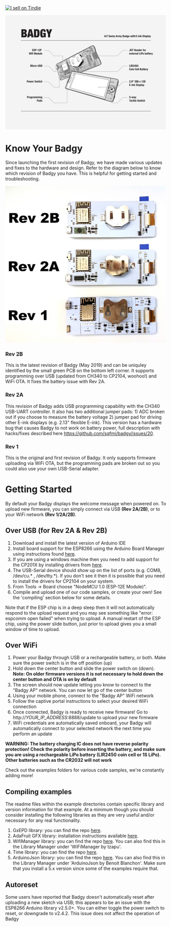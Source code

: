 <a href="https://www.tindie.com/products/squarofumi/badgy-iot-badge/"><img src="https://d2ss6ovg47m0r5.cloudfront.net/badges/tindie-larges.png" alt="I sell on Tindie" width="200" height="104"></a>

<img src="/website/img/badgytechnical.jpg" />

# Know Your Badgy

Since launching the first revision of Badgy, we have made various updates and fixes to the hardware and design. Refer to the diagram below to know which revision of Badgy you have. This is helpful for getting started and troubleshooting.

<img src="/website/img/badgy_rev.jpg" />

### Rev 2B

This is the latest revision of Badgy (May 2019) and can be uniquley identified by the small green PCB on the bottom left corner. It supports programming over USB (updated from CH340 to CP2104, woohoo!) and WiFi OTA. It fixes the battery issue with Rev 2A.

### Rev 2A

This revision of Badgy adds USB programming capability with the CH340 USB-UART controller. It also has two additional jumper pads: 1) ADC broken out if you choose to measure the battery voltage 2) jumper pad for driving other E-ink displays (e.g. 2.13" flexible E-ink). This version has a hardware bug that causes Badgy to not work on battery power, full description with hacks/fixes described here https://github.com/sqfmi/badgy/issues/20.

### Rev 1

This is the original and first revision of Badgy. It only supports firmware uploading via WiFi OTA, but the programming pads are broken out so you could also use your own USB-Serial adapter.

# Getting Started

By default your Badgy displays the welcome message when powered on. To upload new firmware, you can simply connect via USB **(Rev 2A/2B)**, or to your WiFi network **(Rev 1/2A/2B)**.

## Over USB (for Rev 2A & Rev 2B)
1. Download and install the latest version of Arduino IDE
2. Install board support for the ESP8266 using the Arduino Board Manager using instructions found [here](https://github.com/esp8266/Arduino#installing-with-boards-manager).
3. If you are using a windows machine then you need to add support for the CP201X by installing drivers from [here](https://www.silabs.com/community/interface/knowledge-base.entry.html/2016/12/30/downloading_cp210xd-ek07).
4. The USB-Serial device should show up on the list of ports (e.g. COM8, /dev/cu.\* , /dev/tty.\*).  If you don't see it then it is possible that you need to install the drivers for CP2104 on your system.
5. From Tools -> Board choose "NodeMCU 1.0 (ESP-12E Module)".
6. Compile and upload one of our code samples, or create your own!  See the 'compiling' section below for some details.

Note that if the ESP chip is in a deep sleep then it will not automatically respond to the upload request and you may see something like "error: espcomm open failed" when trying to upload.  A manual restart of the ESP chip, using the power slide button, just prior to upload gives you a small window of time to upload.

## Over WiFi
1. Power your Badgy through USB or a rechargeable battery, or both. Make sure the power switch is in the off position (up)
2. Hold down the center button and slide the power switch on (down). **Note: On older firmware versions it is not necessary to hold down the center button and OTA is on by default**
3. The screen should now update letting you know to connect to the "Badgy AP" network. You can now let go of the center button
4. Using your mobile phone, connect to the "Badgy AP" WiFi network
5. Follow the captive portal instructions to select your desired WiFi connection
6. Once connected, Badgy is ready to receive new firmware! Go to http://*YOUR_IP_ADDRESS*:8888/update to upload your new firmware
7. WiFi credentials are automatically saved onboard, your Badgy will automatically connect to your selected network the next time you perform an update

**WARNING: The battery charging IC does not have reverse polarity protection! Check the polarity before inserting the battery, and make sure you are using a rechargeable LiPo battery (LIR2450 coin cell or 1S LiPo). Other batteries such as the CR2032 will not work**

Check out the examples folders for various code samples, we're constantly adding more!

## Compiling examples
The readme files within the example directories contain specific library and version information for that example.   At a minimum though you should consider installing the following libraries as they are very useful and/or necessary for any real functionality.

1. GxEPD library: you can find the repo [here](https://github.com/ZinggJM/GxEPD).
2. AdaFruit GFX library: installation instructions available [here](https://learn.adafruit.com/adafruit-gfx-graphics-library/overview).
3. WifiManager library: you can find the repo [here](https://github.com/tzapu/WiFiManager).  You can also find this in the Library Manager under 'WiFiManager by tzapu'.
4. Time library: you can find the repo [here](https://github.com/PaulStoffregen/Time).  
5. ArduinoJson library: you can find the repo [here](https://github.com/bblanchon/ArduinoJson). You can also find this in the Library Manager under 'ArduinoJson by Benoit Blanchon'.   Make sure that you install a 5.x version since some of the examples require that.

## Autoreset
Some users have reported that Badgy doesn't automatically reset after uploading a new sketch via USB; this appears to be an issue with the ESP8266 Arduino library v2.5.0+. You can either toggle the power switch to reset, or downgrade to v2.4.2. This issue does not affect the operation of Badgy
